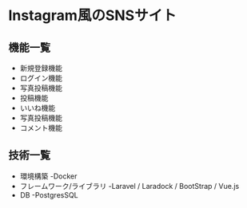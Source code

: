 # Instagram風のSNSサイト

## 機能一覧
- 新規登録機能
- ログイン機能
- 写真投稿機能
- 投稿機能
- いいね機能
- 写真投稿機能
- コメント機能



## 技術一覧
- 環境構築 -Docker
- フレームワーク/ライブラリ -Laravel / Laradock / BootStrap / Vue.js 
- DB -PostgresSQL
